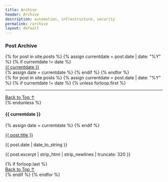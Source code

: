 ```yaml
---
title: Archive
header: Archive
description: automation, infrastructure, security
permalink: /archive
layout: default
---
```


### Post Archive

<div class="container text-center"  id="archive-menu">
  <div class="row justify-content-sm-center row-cols-3">
  {% for post in site.posts %}
  {% assign currentdate = post.date | date: "%Y" %}
  {% if currentdate != date %}
    <div class="p-2 bg-light border"><a href="{{ page.url }}/#y{{currentdate}}" class="text-uppercase fs-6 text-dark text-decoration-none">{{ currentdate }}</a></div>
  {% assign date = currentdate %} 
  {% endif %}
  {% endfor %}
  </div>
</div>

<div class="col-md-12 px-3">
{% for post in site.posts %}
  {% assign currentdate = post.date | date: "%Y" %}
  {% if currentdate != date %}
    {% unless forloop.first %}
    <hr>
    <div class="d-flex justify-content-end fs-4"><a href="{{ page.url }}/#archive-menu" class="text-uppercase text-dark text-decoration-none">Back to Top ↑</a></div>
    {% endunless %}
    <p class="mb-auto px-1" id="y{{currentdate}}"><h4>{{ currentdate }}</h4></p>
    {% assign date = currentdate %}
  {% endif %}
  <p class="mb-auto px-1 h5"><a href="{{ post.url }}" class="text-dark text-decoration-none mb-auto">{{ post.title }}</a></p>
  <p class="mb-auto px-1">{{ post.date | date_to_string }}</p>
  <p class="mb-auto px-1 pb-2">{{ post.excerpt | strip_html | strip_newlines | truncate: 320 }}</p>
  {% if forloop.last %}
    <div class="d-flex justify-content-end fs-6"><a href="{{ page.url }}/#archive-menu" class="text-uppercase fs-6 text-dark text-decoration-none">Back to Top ↑</a></div>
  {% endif %}
{% endfor %}
</div>